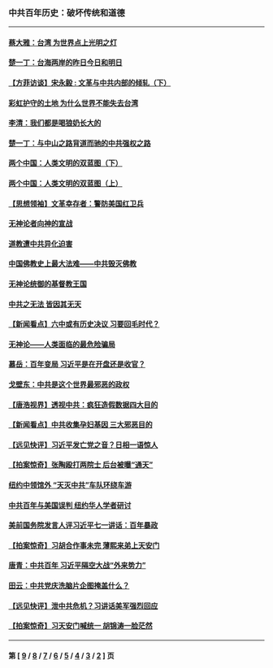 ### 中共百年历史：破坏传统和道德
---
#### [蔡大雅：台湾 为世界点上光明之灯](../../pages/nf1176114/n13531530.md?02080430) 
#### [楚一丁：台海两岸的昨日今日和明日](../../pages/nf1176114/n13531468.md?02080430) 
#### [【方菲访谈】宋永毅 : 文革与中共内部的倾轧（下）](../../pages/nf1176114/n13486836.md?02080430) 
#### [彩虹护守的土地 为什么世界不能失去台湾](../../pages/nf1176114/n13476849.md?02080430) 
#### [李清：我们都是喝狼奶长大的](../../pages/nf1176114/n13471478.md?02080430) 
#### [楚一丁：与中山之路背道而驰的中共强权之路](../../pages/nf1176114/n13437270.md?02080430) 
#### [两个中国：人类文明的双蓝图（下）](../../pages/nf1176114/n13423132.md?02080430) 
#### [两个中国：人类文明的双蓝图（上）](../../pages/nf1176114/n13422687.md?02080430) 
#### [【思想领袖】文革幸存者：警防美国红卫兵](../../pages/nf1176114/n13339289.md?02080430) 
#### [无神论者向神的宣战](../../pages/nf1176114/n13281535.md?02080430) 
#### [道教遭中共异化迫害](../../pages/nf1176114/n13281463.md?02080430) 
#### [中国佛教史上最大法难——中共毁灭佛教](../../pages/nf1176114/n13281397.md?02080430) 
#### [无神论统御的基督教王国](../../pages/nf1176114/n13281280.md?02080430) 
#### [中共之无法 皆因其无天](../../pages/nf1176114/n13281088.md?02080430) 
#### [【新闻看点】六中或有历史决议 习要回毛时代？](../../pages/nf1176114/n13222895.md?02080430) 
#### [无神论——人类面临的最危险骗局](../../pages/nf1176114/n13196137.md?02080430) 
#### [慕岳：百年变局 习近平是在开盘还是收官？](../../pages/nf1176114/n13206516.md?02080430) 
#### [戈壁东：中共是这个世界最邪恶的政权](../../pages/nf1176114/n13085641.md?02080430) 
#### [【唐浩视界】透视中共：疯狂造假数据四大目的](../../pages/nf1176114/n13080590.md?02080430) 
#### [【新闻看点】中共收集孕妇基因 三大邪恶目的](../../pages/nf1176114/n13077182.md?02080430) 
#### [【远见快评】习近平发亡党之音？日相一语惊人](../../pages/nf1176114/n13074809.md?02080430) 
#### [【拍案惊奇】张陶殴打两院士 后台被曝“通天”](../../pages/nf1176114/n13070496.md?02080430) 
#### [纽约中领馆外 “天灭中共”车队环绕车游](../../pages/nf1176114/n13070693.md?02080430) 
#### [中共百年与美国误判 纽约华人学者研讨](../../pages/nf1176114/n13067969.md?02080430) 
#### [美前国务院发言人评习近平七一讲话：百年暴政](../../pages/nf1176114/n13066986.md?02080430) 
#### [【拍案惊奇】习胡合作事未完 薄熙来弟上天安门](../../pages/nf1176114/n13065867.md?02080430) 
#### [唐青：中共百年 习近平隔空大战“外来势力”](../../pages/nf1176114/n13065976.md?02080430) 
#### [田云：中共党庆洗脑片企图掩盖什么？](../../pages/nf1176114/n13064395.md?02080430) 
#### [【远见快评】泄中共危机？习讲话美军强烈回应](../../pages/nf1176114/n13064269.md?02080430) 
#### [【拍案惊奇】习天安门喊统一 胡锦涛一脸茫然](../../pages/nf1176114/n13063233.md?02080430) 

---
#### 第 [ [9](./9.md?02080430) / [8](./8.md?02080430) / [7](./7.md?02080430) / [6](./6.md?02080430) / [5](./5.md?02080430) / [4](./4.md?02080430) / [3](./3.md?02080430) / [2](./2.md?02080430) ] 页
